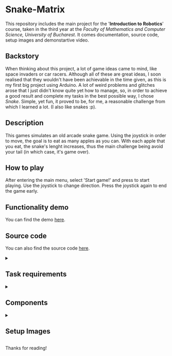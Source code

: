 # Snake-Matrix
This repository includes the main project for the '**Introduction to Robotics**' course, taken in the third year at the _Faculty of Mathematics and Computer Science, University of Bucharest_. It comes documentation, source code, setup images and demonstartive video.

## Backstory
When thinking about this project, a lot of game ideas came to mind, like space invaders or car racers. Although all of these are great ideas, I soon realised that they wouldn't have been achievable in the time given, as this is my first big project using Arduino. A lot of weird problems and glitches arose that I just didn't know quite yet how to manage, so, in order to achieve a good result and complete my tasks in the best possible way, I chose _Snake_. Simple, yet fun, it proved to be, for me, a reasonable challenge from which I learned a lot. (I also like snakes :p).

## Description
This games simulates an old arcade snake game. Using the joystick in order to move, the goal is to eat as many apples as you can. With each apple that you eat, the snake's lenght increases, thus the main challenge being avoid your tail (in which case, it's game over).

## How to play
After entering the main menu, select 'Start game!' and press to start playing. Use the joystick to change direction. Press the joystick again to end the game early.

## Functionality demo
<p> You can find the demo <a href="">here</a>.

## Source code
<p> You can also find the source code <a href="https://github.com/AlinaGeo/Snake-Matrix/tree/main/SnakeMatrixGame">here</a>.

<details>
  <summary > <h2>Task requirements</h2> </summary>
  <h3> Menu task </h3>
    Create an interactive (scrolling) menu on the LCD. Incorporate the following:
      <ul>
        <li>Start game</li>
        <li>Highscore (leaderboard)</li>
        <li>Settings</li>
        <li>About</li>
        <li>How to play</li>
      </ul>
   <h3> Game task </h3>
   Create a game with the minimal components (an LCD, a joystick, a buzzer and the led matrix). Add basic sounds. Be sure it makes sense in the current setup and it is <i>fun to play</i>.
</details>

<details>
  <summary > <h2>Components</h2> </summary>
<ul>
  <li>Arduino UNO board</li>
  <li>8x8 Led Matrix</li>
  <li>Liquid Crystal Display</li>
  <li>Potentiometer</li>
  <li>Joysick</li>
  <li>10μF condenser</li>
  <li>Ceramic condensor</li>
  <li>Buzzer</li>
  <li>MAX7219 Driver</li>
  <li>Resistor</li>
  <li>Wires</li>
</ul>
</details>

<details>
  <summary > <h2>Setup Images</h2> </summary>
  Coming soon
</details>

Thanks for reading!
